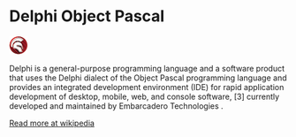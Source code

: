 # Delphi Object Pascal

![Delphi Object Pascal](./Delphi_Object_Pascal.png)

Delphi is a general-purpose programming language and a software product that uses the Delphi dialect of the Object Pascal programming language and provides an integrated development environment (IDE) for rapid application development of desktop, mobile, web, and console software, [3] currently developed and maintained by Embarcadero Technologies .

 [Read more at wikipedia](https://en.wikipedia.org/wiki/Delphi_(software))